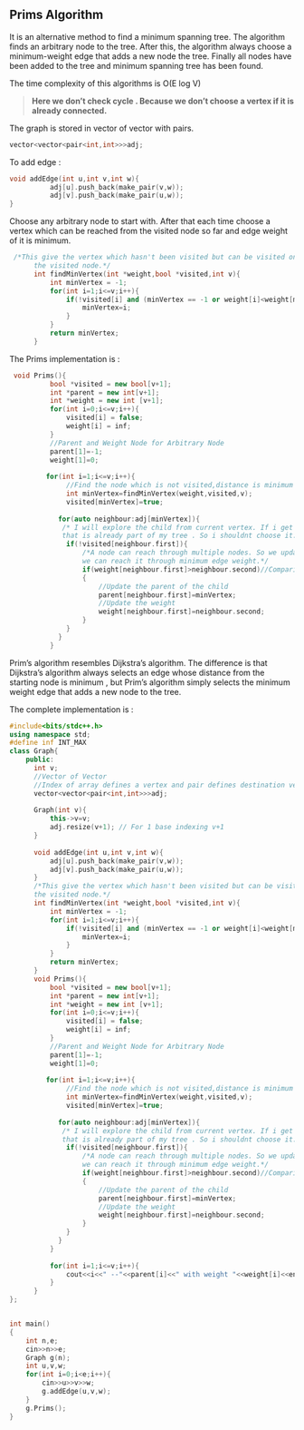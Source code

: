 ## Prims Algorithm

It is an alternative method to find a minimum spanning tree. The algorithm finds an arbitrary node to the tree. After this, the algorithm always choose a minimum-weight edge that adds a new node the tree. Finally all nodes have been added to the tree and minimum spanning tree has been found.

The time complexity of this algorithms is O(E log V)

> **Here we don’t check cycle . Because we don’t choose a vertex if it is already connected.**

The graph is stored in vector of vector with pairs.

```cpp
vector<vector<pair<int,int>>>adj;
```

To add edge :

```cpp
void addEdge(int u,int v,int w){
          adj[u].push_back(make_pair(v,w));
          adj[v].push_back(make_pair(u,w));
}
```

Choose any arbitrary node to start with. After that each time choose a vertex which can be reached from the visited node so far and edge weight of it is minimum.

```cpp
 /*This give the vertex which hasn't been visited but can be visited only from
      the visited node.*/
      int findMinVertex(int *weight,bool *visited,int v){
          int minVertex = -1;
          for(int i=1;i<=v;i++){
              if(!visited[i] and (minVertex == -1 or weight[i]<weight[minVertex])){
                  minVertex=i;
              }
          }
          return minVertex;
      }
```

The Prims implementation is :

```cpp
 void Prims(){
          bool *visited = new bool[v+1];
          int *parent = new int[v+1];
          int *weight = new int [v+1];
          for(int i=0;i<=v;i++){
              visited[i] = false;
              weight[i] = inf;
          }
          //Parent and Weight Node for Arbitrary Node
          parent[1]=-1;
          weight[1]=0;
          
         for(int i=1;i<=v;i++){
              //Find the node which is not visited,distance is minimum
              int minVertex=findMinVertex(weight,visited,v);
              visited[minVertex]=true;
          
            for(auto neighbour:adj[minVertex]){
             /* I will explore the child from current vertex. If i get visited vertex
             that is already part of my tree . So i shouldnt choose it.*/   
              if(!visited[neighbour.first]){
                  /*A node can reach through multiple nodes. So we update it so that
                  we can reach it through minimum edge weight.*/
                  if(weight[neighbour.first]>neighbour.second)//Comparing weights
                  {
                      //Update the parent of the child
                      parent[neighbour.first]=minVertex;
                      //Update the weight
                      weight[neighbour.first]=neighbour.second;
                  }
              }
            }
          }
```

Prim’s algorithm resembles Dijkstra’s algorithm. The difference is that Dijkstra’s algorithm always selects an edge whose distance from the starting node is minimum , but Prim’s algorithm simply selects the minimum weight edge that adds a new node to the tree.

The complete implementation is : 

```cpp
#include<bits/stdc++.h>
using namespace std;
#define inf INT_MAX
class Graph{
    public:
      int v;
      //Vector of Vector
      //Index of array defines a vertex and pair defines destination vertex and weight
      vector<vector<pair<int,int>>>adj;
      
      Graph(int v){
          this->v=v;
          adj.resize(v+1); // For 1 base indexing v+1
      }
      
      void addEdge(int u,int v,int w){
          adj[u].push_back(make_pair(v,w));
          adj[v].push_back(make_pair(u,w));
      }
      /*This give the vertex which hasn't been visited but can be visited only from
      the visited node.*/
      int findMinVertex(int *weight,bool *visited,int v){
          int minVertex = -1;
          for(int i=1;i<=v;i++){
              if(!visited[i] and (minVertex == -1 or weight[i]<weight[minVertex])){
                  minVertex=i;
              }
          }
          return minVertex;
      }
      void Prims(){
          bool *visited = new bool[v+1];
          int *parent = new int[v+1];
          int *weight = new int [v+1];
          for(int i=0;i<=v;i++){
              visited[i] = false;
              weight[i] = inf;
          }
          //Parent and Weight Node for Arbitrary Node
          parent[1]=-1;
          weight[1]=0;
          
         for(int i=1;i<=v;i++){
              //Find the node which is not visited,distance is minimum
              int minVertex=findMinVertex(weight,visited,v);
              visited[minVertex]=true;
          
            for(auto neighbour:adj[minVertex]){
             /* I will explore the child from current vertex. If i get visited vertex
             that is already part of my tree . So i shouldnt choose it.*/   
              if(!visited[neighbour.first]){
                  /*A node can reach through multiple nodes. So we update it so that
                  we can reach it through minimum edge weight.*/
                  if(weight[neighbour.first]>neighbour.second)//Comparing weights
                  {
                      //Update the parent of the child
                      parent[neighbour.first]=minVertex;
                      //Update the weight
                      weight[neighbour.first]=neighbour.second;
                  }
              }
            }
          }
          
          for(int i=1;i<=v;i++){
              cout<<i<<" --"<<parent[i]<<" with weight "<<weight[i]<<endl;
          }
      }
};


int main()
{
    int n,e;
    cin>>n>>e;
    Graph g(n);
    int u,v,w;
    for(int i=0;i<e;i++){
        cin>>u>>v>>w;
        g.addEdge(u,v,w);
    }    
    g.Prims();
}
```


